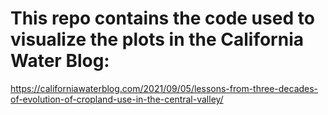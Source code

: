 # This repo contains the code used to visualize the plots in the California Water Blog: 

https://californiawaterblog.com/2021/09/05/lessons-from-three-decades-of-evolution-of-cropland-use-in-the-central-valley/
